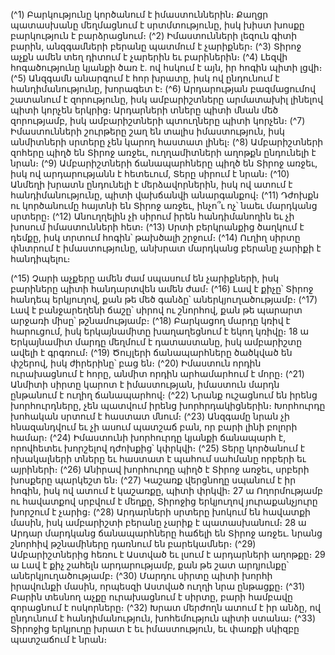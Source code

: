 
(^1) Բարկությունը կործանում է իմաստուններին։ Քաղցր պատասխանը մեղմացնում է սրտմտությունը, իսկ խիստ
խոսքը բարկություն է բարձրացնում։
(^2) Իմաստունների լեզուն գիտի բարին, անզգամների բերանը պատմում է չարիքներ։
(^3) Տիրոջ աչքն ամեն տեղ դիտում է չարերին եւ բարիներին։
(^4) Լեզվի հոգածությունը կյանքի ծառ է. ով հսկում է այն, իր հոգին պիտի լցվի։
(^5) Անզգամն անարգում է հոր խրատը, իսկ ով ընդունում է հանդիմանությունը, խորագետ է։
(^6) Արդարության բազմացումով շատանում է զորությունը, իսկ ամբարիշտները արմատախիլ լինելով պիտի կորչեն
երկրից։ Արդարների տները պիտի մնան մեծ զորությամբ, իսկ ամբարիշտների պտուղները պիտի կորչեն։
(^7) Իմաստունների շուրթերը շաղ են տալիս իմաստություն, իսկ անմիտների սրտերը չեն կարող հաստատ լինել։
(^8) Ամբարիշտների զոհերը պիղծ են Տիրոջ առջեւ, ուղղամիտների աղոթքն ընդունելի է նրան։
(^9) Ամբարիշտների ճանապարհները պիղծ են Տիրոջ առջեւ, իսկ ով արդարությանն է հետեւում, Տերը սիրում է նրան։
(^10) Անմեղի խրատն ընդունելի է մերձավորներին, իսկ ով ատում է հանդիմանությունը, պիտի վախճանվի
անարգանքով։
(^11) Դժոխքն ու կործանումը հայտնի են Տիրոջ առջեւ, ինչո՞ւ ոչ՝ նաեւ մարդկանց սրտերը։
(^12) Անուղղելին չի սիրում իրեն հանդիմանողին եւ չի խոսում իմաստունների հետ։
(^13) Սրտի բերկրանքից ծաղկում է դեմքը, իսկ տրտում հոգին՝ թախծալի շրջում։
(^14) Ուղիղ սիրտը փնտրում է իմաստությունը, անխրատ մարդկանց բերանը չարիքի է հանդիպելու։


(^15) Չարի աչքերը ամեն ժամ սպասում են չարիքների, իսկ բարիները պիտի հանդարտվեն ամեն ժամ։
(^16) Լավ է քիչը՝ Տիրոջ հանդեպ երկյուղով, քան թե մեծ գանձը՝ աներկյուղածությամբ։
(^17) Լավ է բանջարեղենի ճաշը՝ սիրով ու շնորհով, քան թե պարարտ արջառի միսը՝ թշնամությամբ։
(^18) Բարկացող մարդը կռիվ է հարուցում, իսկ երկայնամիտը խաղաղեցնում է եկող կռիվը։
18 ա Երկայնամիտ մարդը մեղմում է դատաստանը, իսկ ամբարիշտը ավելի է գրգռում։
(^19) Ծույլերի ճանապարհները ծածկված են փշերով, իսկ ժիրերինը՝ բաց են։
(^20) Իմաստուն որդին ուրախացնում է հորը, անմիտ որդին արհամարհում է մորը։
(^21) Անմիտի սիրտը կարոտ է իմաստության, իմաստուն մարդն ընթանում է ուղիղ ճանապարհով։
(^22) Նրանք ուշացնում են իրենց խորհուրդները, չեն պատվում իրենց խորհրդակիցներին։ Խորհուրդը խոհական
սրտում է հաստատ մնում։
(^23) Անզգամը նրան չի հնազանդվում եւ չի ասում պատշաճ բան, որ բարի լինի բոլորի համար։
(^24) Իմաստունի խորհուրդը կյանքի ճանապարհ է, որովհետեւ խորշելով դժոխքից՝ կփրկվի։
(^25) Տերը կործանում է ոխակալների տները եւ հաստատ է պահում սահմանը որբերի եւ այրիների։
(^26) Անիրավ խորհուրդը պիղծ է Տիրոջ առջեւ, սրբերի խոսքերը պարկեշտ են։
(^27) Կաշառք վերցնողը սպանում է իր հոգին, իսկ ով ատում է կաշառքը, պիտի փրկվի։
27 ա Ողորմությամբ ու հավատքով սրբվում է մեղքը, Տիրոջից երկյուղով յուրաքանչյուրը խորշում է չարից։
(^28) Արդարների սրտերը խոկում են հավատքի մասին, իսկ ամբարիշտի բերանը չարիք է պատասխանում։
28 ա Արդար մարդկանց ճանապարհները հաճելի են Տիրոջ առջեւ. նրանց շնորհիվ թշնամիները դառնում են
բարեկամներ։
(^29) Ամբարիշտներից հեռու է Աստված եւ լսում է արդարների աղոթքը։
29 ա Լավ է քիչ շահելն արդարությամբ, քան թե շատ արդյունքը՝ աներկյուղածությամբ։
(^30) Մարդու սիրտը պիտի խորհի իրավունքի մասին, որպեսզի Աստված ուղղի նրա ընթացքը։
(^31) Բարին տեսնող աչքը ուրախացնում է սիրտը, բարի համբավը զորացնում է ոսկորները։
(^32) Խրատ մերժողն ատում է իր անձը, ով ընդունում է հանդիմանություն, խոհեմություն պիտի ստանա։
(^33) Տիրոջից երկյուղը խրատ է եւ իմաստություն, եւ փառքի սկիզբը պատշաճում է նրան։
